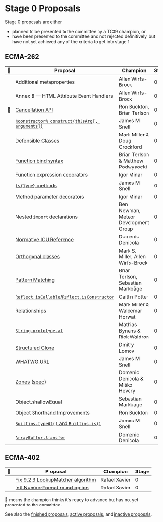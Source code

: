 # Stage 0 Proposals

Stage 0 proposals are either

* planned to be presented to the committee by a TC39 champion, or
* have been presented to the committee and not rejected definitively, but have not yet achieved any of the criteria to get into stage 1.

## ECMA-262

| 🚀 | Proposal                                                                   | Champion                             | Stage |
|---|----------------------------------------------------------------------------|--------------------------------------|-------|
|   | [Additional metaproperties][metaprops]                                     | Allen Wirfs-Brock                    | 0     |
|   | Annex B — HTML Attribute Event Handlers                                    | Allen Wirfs-Brock                    | 0     |
|🚀| [Cancellation API][cancel-api]                                               | Ron Buckton, Brian Terlson           | 0     |
|   | [`%constructor%.construct(thisArg[, arguments])`][construct]               | James M Snell                        | 0     |
|   | [Defensible Classes][defensible-classes]                                   | Mark Miller & Doug Crockford         | 0     |
|   | [Function bind syntax][bind-syntax]                                        | Brian Terlson & Matthew Podwysocki   | 0     |
|   | [Function expression decorators][func-expr-decorators]                     | Igor Minar                           | 0     |
|   | [`is{Type}` methods][is-types]                                             | James M Snell                        | 0     |
|   | [Method parameter decorators][method-param-decorators]                     | Igor Minar                           | 0     |
|   | [Nested `import` declarations][nested-imports]                             | Ben Newman, Meteor Development Group | 0     |
|   | [Normative ICU Reference][icu]                                             | Domenic Denicola                     | 0     |
|   | [Orthogonal classes][ortho]                                                | Mark S. Miller, Allen Wirfs-Brock    | 0     |
|   | [Pattern Matching][matching]                                               | Brian Terlson, Sebastian Markbåge    | 0     |
|   | [`Reflect.isCallable`/`Reflect.isConstructor`][is-callable-is-constructor] | Caitlin Potter                       | 0     |
|   | [Relationships][relationships]                                             | Mark Miller & Waldemar Horwat        | 0     |
|   | [`String.prototype.at`][string-at]                                         | Mathias Bynens & Rick Waldron        | 0     |
|   | [Structured Clone][clone]                                                  | Dmitry Lomov                         | 0     |
|   | [WHATWG URL][url]                                                          | James M Snell                        | 0     |
|   | [Zones][zones] ([spec][zones-spec])                                        | Domenic Denicola & Miško Hevery      | 0     |
|   | [Object.shallowEqual][shallow-equal]                                       | Sebastian Markbage                   | 0     |
|   | [Object Shorthand Improvements][object-shorthand-improvements]             | Ron Buckton                          | 0     |
|   | [`Builtins.typeOf()` and `Builtins.is()`][is-types]                        | James M Snell                        | 0     |
|   | [`ArrayBuffer.transfer`][buffer-transfer]                                  | Domenic Denicola                     | 0     |

## ECMA-402

| 🚀 | Proposal                                                         | Champion                                        | Stage |
|---|------------------------------------------------------------------|-------------------------------------------------| ------|
|   | [Fix 9.2.3 LookupMatcher algorithm][]                            | Rafael Xavier                                   | 0 |
|   | [Intl.NumberFormat round option][]                               | Rafael Xavier                                   | 0 |

🚀 means the champion thinks it's ready to advance but has not yet presented to the committee.

See also the [finished proposals](finished-proposals.md), [active proposals](README.md), and [inactive proposals](inactive-proposals.md).

[metaprops]: https://github.com/allenwb/ESideas/blob/master/ES7MetaProps.md
[cancel-api]: https://github.com/tc39/proposal-cancellation
[construct]: https://github.com/jasnell/proposal-construct
[defensible-classes]: http://wiki.ecmascript.org/doku.php?id=strawman:defensible_classes
[bind-syntax]: https://github.com/zenparsing/es-function-bind
[func-expr-decorators]: https://goo.gl/8MmCMG
[is-types]: https://github.com/jasnell/proposal-istypes
[method-param-decorators]: https://goo.gl/r1XT9b
[nested-imports]: https://github.com/tc39/ecma262/pull/646
[icu]: https://github.com/tc39/tc39-notes/blob/master/es8/2017-05/may-23.md#normative-icu-reference
[ortho]: https://github.com/erights/Orthogonal-Classes
[matching]: https://github.com/tc39/proposal-pattern-matching
[is-callable-is-constructor]: https://github.com/caitp/TC39-Proposals/blob/master/tc39-reflect-isconstructor-iscallable.md
[relationships]: http://wiki.ecmascript.org/doku.php?id=strawman:relationships
[string-at]: https://github.com/mathiasbynens/String.prototype.at
[clone]: https://github.com/dslomov-chromium/ecmascript-structured-clone
[url]: https://github.com/jasnell/proposal-url
[zones]: https://github.com/domenic/zones
[zones-spec]: https://domenic.github.io/zones/
[shallow-equal]: https://github.com/sebmarkbage/ecmascript-shallow-equal
[object-shorthand-improvements]: https://github.com/rbuckton/proposal-shorthand-improvements
[is-types]: https://github.com/jasnell/proposal-istypes
[buffer-transfer]: https://gist.github.com/lukewagner/2735af7eea411e18cf20

[Fix 9.2.3 LookupMatcher algorithm]: https://github.com/rxaviers/ecma402-fix-lookup-matcher
[Intl.NumberFormat round option]: https://github.com/rxaviers/ecma402-number-format-round-option
